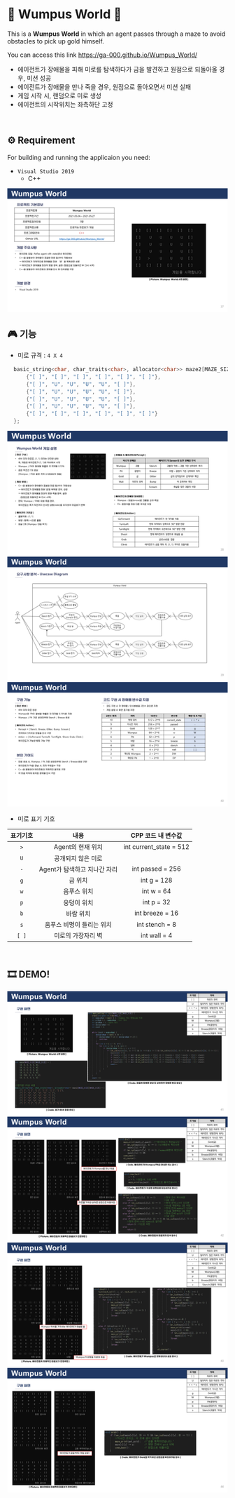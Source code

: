 # 🏁 Wumpus World 🏁
This is a **Wumpus World** in which an agent passes through a maze to avoid obstacles to pick up gold himself.

You can access this link <https://ga-000.github.io/Wumpus_World/>

* 에이전트가 장애물을 피해 미로를 탐색하다가 금을 발견하고 원점으로 되돌아올 경우, 미션 성공
* 에이전트가 장애물을 만나 죽을 경우, 원점으로 돌아오면서 미션 실패
* 게임 시작 시, 랜덤으로 미로 생성
* 에이전트의 시작위치는 좌측하단 고정

<br/>

## ⚙ Requirement
For building and running the applicaion you need:
* `Visual Studio 2019`
  * C++

![미로1](./README_img/슬라이드1.png)
<br/>

## 🎮 기능
* 미로 규격  :  `4 X 4`
```C++
  basic_string<char, char_traits<char>, allocator<char>> maze2[MAZE_SIZE][MAZE_SIZE] = { //문자열 3차원 배열
      {"[ ]", "[ ]", "[ ]", "[ ]", "[ ]", "[ ]"},
      {"[ ]", "U", "U", "U", "U", "[ ]"},
      {"[ ]", "U", "U", "U", "U", "[ ]"},
      {"[ ]", "U", "U", "U", "U", "[ ]"},
      {"[ ]", "U", "U", "U", "U", "[ ]"},
      {"[ ]", "[ ]", "[ ]", "[ ]", "[ ]", "[ ]"}
  };
  ```
![미로2](./README_img/슬라이드2.png)
![미로3](./README_img/슬라이드3.png)
![미로4](./README_img/슬라이드4.png)
  
* 미로 표기 기호  

|표기기호|내용|CPP 코드 내 변수값|
|:---:|:---:|:---:|
|`>`|Agent의 현재 위치|int current_state = 512|
|`U`|공개되지 않은 미로||
|`-`|Agent가 탐색하고 지나간 자리|int passed = 256|
|`g`|금 위치|int g = 128|
|`w`|움푸스 위치|int w = 64|
|`p`|웅덩이 위치|int p = 32|
|`b`|바람 위치|int breeze = 16|
|`s`|움푸스 비명이 들리는 위치|int stench = 8|
|`[ ]`|미로의 가장자리 벽|int wall = 4|

<br/>

## 🎞 DEMO!
![미로5](./README_img/슬라이드5.png)
![미로6](./README_img/슬라이드6.png)
![미로7](./README_img/슬라이드7.png)
![미로8](./README_img/슬라이드8.png)







